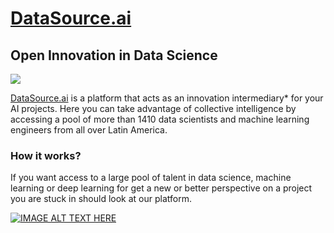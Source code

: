 # [DataSource.ai](https://www.datasource.ai) 
## Open Innovation in Data Science

![](src="https://media-private.canva.com/Xlp6w/MAEDZYXlp6w/1/s.png?response-expires=Wed%2C%2029%20Jul%202020%2023%3A29%3A03%20GMT&X-Amz-Algorithm=AWS4-HMAC-SHA256&X-Amz-Date=20200729T211221Z&X-Amz-SignedHeaders=host&X-Amz-Expires=8201&X-Amz-Credential=AKIAJJATJK7JCUD446NA%2F20200729%2Fus-east-1%2Fs3%2Faws4_request&X-Amz-Signature=c9c25a0898acae008d85975975200dd9d6aed3bf1004f15235301ffa0f26889b")


[DataSource.ai](https://www.datasource.ai) is a platform that acts as an innovation intermediary* for your AI projects. Here you can take advantage of collective intelligence by accessing a pool of more than 1410 data scientists and machine learning engineers from all over Latin America.

### How it works?
If you want access to a large pool of talent in data science, machine learning or deep learning for get a new or better perspective on a project you are stuck in should look at our platform.

[![IMAGE ALT TEXT HERE](https://img.youtube.com/vi/veG3tt4XJOU/0.jpg)](https://www.youtube.com/watch?v=veG3tt4XJOU)


